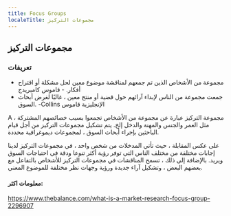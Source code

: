 ```yaml
---
title: Focus Groups
localeTitle: مجموعات التركيز
---
```

## مجموعات التركيز

### تعريفات

*   مجموعة من الأشخاص الذين تم جمعهم لمناقشة موضوع معين لحل مشكلة أو اقتراح أفكار. - قاموس كامبريدج
*   جمعت مجموعة من الناس لإبداء آرائهم حول قضية أو منتج معين ، غالبًا لغرض أبحاث السوق. -Collins الإنجليزية قاموس

Α مجموعة التركيز عبارة عن مجموعة من الأشخاص تجمعوا بسبب خصائصهم المشتركة ، مثل العمر والجنس والمهنة والدخل إلخ. يتم تشكيل مجموعات التركيز من أجل قيام الباحثين بإجراء أبحاث السوق ، لمجموعات ديموغرافية محددة.

على عكس المقابلة ، حيث تأتي المدخلات من شخص واحد ، في مجموعات التركيز لدينا إجابات مختلفة من مختلف الناس التي توفر رؤية أكثر تنوعا ودقة في احتياجات السوق ويريد. بالإضافة إلى ذلك ، تسمح المناقشات في مجموعات التركيز للأشخاص بالتفاعل مع بعضهم البعض ، وتشكيل آراء جديدة ورؤية وجهات نظر مختلفة للموضوع المعني.

#### معلومات اكثر:

https://www.thebalance.com/what-is-a-market-research-focus-group-2296907